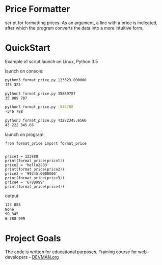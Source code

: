 # Price Formatter

script for formatting prices.
As an argument, a line with a price is indicated, after which the program converts the data into a more intuitive form.

# QuickStart

Example of script launch on Linux, Python 3.5

launch on console:

```bash
python3 format_price.py 123323.000000 
123 323

python3 format_price.py 35889787
35 889 787

python3 format_price.py -546788
-546 788

python3 format_price.py 43222345.6566
43 222 345.66
```
launch on program:
```python3
from format_price import format_price


price1 = 123888
print(format_price(price1))
price2 = 'hello2233'
print(format_price(price2))
price3 = '99345.0000000'
print(format_price(price3))
price4 = '6788999'
print(format_price(price4))
```
output:
```bash
123 888
None
99 345
6 788 999
```

# Project Goals

The code is written for educational purposes. Training course for web-developers - [DEVMAN.org](https://devman.org)

